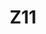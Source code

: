 ---
basin: 'No'
cudn: true
floor: First
grade: 4
images:
- /assets/images/rooms/noc/z11_1.jpg
- /assets/images/rooms/noc/z11_2.jpg
living_room: 'No'
location: North Court
name: Z11
network: Wired and Wireless
title: Z11
---